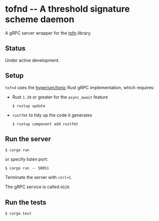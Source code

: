 # tofnd -- A threshold signature scheme daemon

A gRPC server wrapper for the [tofn](https://github.com/axelarnetwork/tofn) library.

## Status

Under active development.

## Setup

`tofnd` uses the [hyperium/tonic](https://github.com/hyperium/tonic) Rust gRPC implementation, which requires:
* Rust `1.39` or greater for the `async_await` feature
    ```
    $ rustup update
    ```
* `rustfmt` to tidy up the code it generates
    ```
    $ rustup component add rustfmt
    ```

## Run the server

```
$ cargo run
```
or specify listen port:
```
$ cargo run -- 50051
```
Terminate the server with `ctrl+C`.

The gRPC service is called `GG20`.

## Run the tests

```
$ cargo test
```